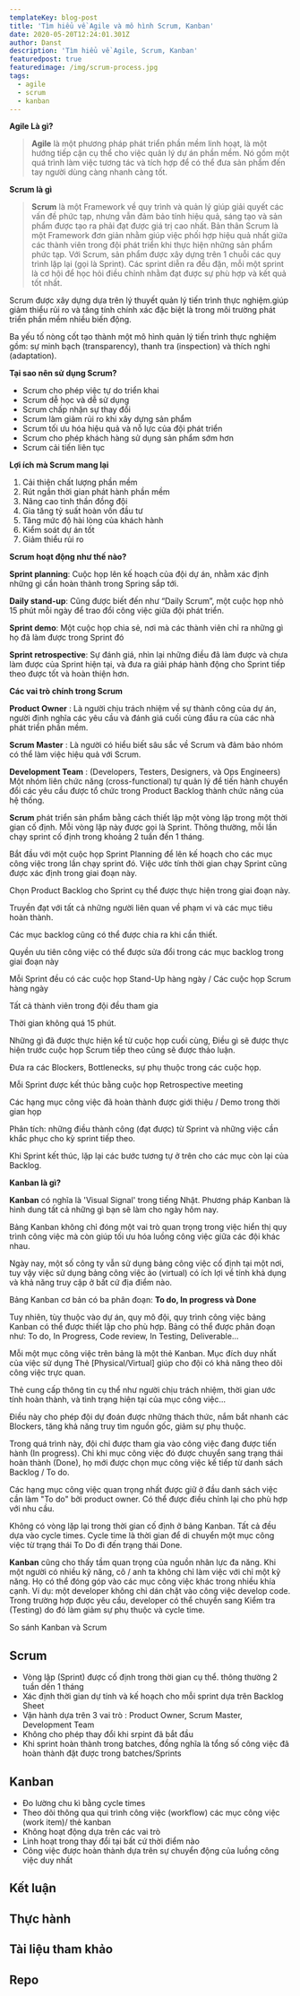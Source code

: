 ```yaml
---
templateKey: blog-post
title: 'Tìm hiểu về Agile và mô hình Scrum, Kanban'
date: 2020-05-20T12:24:01.301Z
author: Danst
description: 'Tìm hiểu về Agile, Scrum, Kanban'
featuredpost: true
featuredimage: /img/scrum-process.jpg
tags:
  - agile
  - scrum
  - kanban
---
```

**Agile Là gì?**

> **Agile** là một phương pháp phát triển phần mềm linh hoạt, là một hướng tiếp cận cụ thể cho việc quản lý dự án phần mềm. Nó gồm một quá trình làm việc tương tác và tích hợp để có thể đưa sản phẩm đến tay người dùng càng nhanh càng tốt.

**Scrum là gì**

> **Scrum** là một Framework về quy trình và quản lý giúp giải quyết các vấn đề phức tạp, nhưng vẫn đảm bảo tính hiệu quả, sáng tạo và sản phẩm được tạo ra phải đạt được giá trị cao nhất. Bản thân Scrum là một Framework đơn giản nhằm giúp việc phối hợp hiệu quả nhất giữa các thành viên trong đội phát triển khi thực hiện những sản phẩm phức tạp. Với Scrum, sản phẩm được xây dựng trên 1 chuỗi các quy trình lặp lại (gọi là Sprint). Các sprint diễn ra đều đặn, mỗi một sprint là cơ hội để học hỏi điều chỉnh nhằm đạt được sự phù hợp và kết quả tốt nhất.

Scrum được xây dựng dựa trên lý thuyết quản lý tiến trình thực nghiệm.giúp giảm thiểu rủi ro và tăng tính chính xác đặc biệt là trong môi trường phát triển phần mềm nhiều biến động.

Ba yếu tố nòng cốt tạo thành một mô hình quản lý tiến trình thực nghiệm gồm: sự minh bạch (transparency), thanh tra (inspection) và thích nghi (adaptation).

**Tại sao nên sử dụng Scrum?**

* Scrum cho phép việc tự do triển khai
* Scrum dễ học và dễ sử dụng
* Scrum chấp nhận sự thay đổi
* Scrum làm giảm rủi ro khi xây dựng sản phẩm
* Scrum tối ưu hóa hiệu quả và nỗ lực của đội phát triển
* Scrum cho phép khách hàng sử dụng sản phẩm sớm hơn
* Scrum cải tiến liên tục

**Lợi ích mà Scrum mang lại**

1. Cải thiện chất lượng phần mềm
2. Rút ngắn thời gian phát hành phần mềm
3. Nâng cao tinh thần đồng đội
4. Gia tăng tỷ suất hoàn vốn đầu tư
5. Tăng mức độ hài lòng của khách hành
6. Kiểm soát dự án tốt
7. Giảm thiểu rủi ro

**Scrum hoạt động như thế nào?**

**Sprint planning**: Cuộc họp lên kế hoạch của đội dự án, nhằm xác định những gì cần hoàn thành trong Spring sắp tới.

**Daily stand-up**: Cũng được biết đến như “Daily Scrum”, một cuộc họp nhỏ 15 phút mỗi ngày để trao đổi công việc giữa đội phát triển.

**Sprint demo**: Một cuộc họp chia sẻ, nơi mà các thành viên chỉ ra những gì họ đã làm được trong Sprint đó

**Sprint retrospective**: Sự đánh giá, nhìn lại những điều đã làm được và chưa làm được của Sprint hiện tại, và đưa ra giải pháp hành động cho Sprint tiếp theo được tốt và hoàn thiện hơn.

**Các vai trò chính trong Scrum**

**Product Owner** : Là người chịu trách nhiệm về sự thành công của dự án, người định nghĩa các yêu cầu và đánh giá cuối cùng đầu ra của các nhà phát triển phần mềm.

**Scrum Master** : Là người có hiểu biết sâu sắc về Scrum và đảm bảo nhóm có thể làm việc hiệu quả với Scrum.

**Development Team** : (Developers, Testers, Designers, và Ops Engineers) Một nhóm liên chức năng (cross-functional) tự quản lý để tiến hành chuyển đổi các yêu cầu được tổ chức trong Product Backlog thành chức năng của hệ thống.

**Scrum** phát triển sản phẩm bằng cách thiết lập một vòng lặp trong một thời gian cố định. Mỗi vòng lặp này được gọi là Sprint. Thông thường, mỗi lần chạy sprint cố định trong khoảng 2 tuần đến 1 tháng.

Bắt đầu với một cuộc họp Sprint Planning để lên kế hoạch cho các mục công việc trong lần chạy sprint đó. Việc ước tính thời gian chạy Sprint cũng được xác định trong giai đoạn này. 

Chọn Product Backlog cho Sprint cụ thể được thực hiện trong giai đoạn này.

Truyền đạt với tất cả những người liên quan về phạm vi và các mục tiêu hoàn thành.

Các mục backlog cũng có thể được chia ra khi cần thiết.

Quyền ưu tiên công việc có thể được sửa đổi trong các mục backlog trong giai đoạn này

Mỗi Sprint đều có các cuộc họp Stand-Up hàng ngày / Các cuộc họp Scrum hàng ngày

Tất cả thành viên trong đội đều tham gia

Thời gian không quá 15 phút.

Những gì đã được thực hiện kể từ cuộc họp cuối cùng, Điều gì sẽ được thực hiện trước cuộc họp Scrum tiếp theo cũng sẽ được thảo luận.

Đưa ra các Blockers, Bottlenecks, sự phụ thuộc trong các cuộc họp.

Mỗi Sprint được kết thúc bằng cuộc họp Retrospective meeting

Các hạng mục công việc đã hoàn thành được giới thiệu / Demo trong thời gian họp

Phân tích: những điều thành công (đạt được) từ Sprint và những việc cần khắc phục cho kỳ sprint tiếp theo.

Khi Sprint kết thúc, lặp lại các bước tương tự ở trên cho các mục còn lại của Backlog.

**Kanban là gì?**

**Kanban** có nghĩa là 'Visual Signal' trong tiếng Nhật. Phương pháp Kanban là hình dung tất cả những gì bạn sẽ làm cho ngày hôm nay.

Bảng Kanban không chỉ đóng một vai trò quan trọng trong việc hiển thị quy trình công việc mà còn giúp tối ưu hóa luồng công việc giữa các đội khác nhau.

Ngày nay, một số công ty vẫn sử dụng bảng công việc cố định tại một nơi, tuy vậy việc sử dụng bảng công việc ảo (virtual) có ích lợi về tính khả dụng và khả năng truy cập ở bất cứ địa điểm nào.

Bảng Kanban cơ bản có ba phân đoạn: **To do, In progress và Done**

Tuy nhiên, tùy thuộc vào dự án, quy mô đội, quy trình công việc bảng Kanban có thể được thiết lập cho phù hợp. Bảng có thể được phân đoạn như: To do, In Progress, Code review, In Testing, Deliverable...

Mỗi một mục công việc trên bảng là một thẻ Kanban. Mục đích duy nhất của việc sử dụng Thẻ \[Physical/Virtual] giúp cho đội có khả năng theo dõi công việc trực quan.

Thẻ cung cấp thông tin cụ thể như người chịu trách nhiệm, thời gian ước tính hoàn thành, và tình trạng hiện tại của mục công việc...

Điều này cho phép đội dự đoán được những thách thức, nắm bắt nhanh các Blockers, tăng khả năng truy tìm nguồn gốc, giảm sự phụ thuộc.

Trong quá trình này, đội chỉ được tham gia vào công việc đang được tiến hành (In progress). Chỉ khi mục công việc đó được chuyển sang trạng thái hoàn thành (Done), họ mới được chọn mục công việc kế tiếp từ danh sách Backlog / To do.

Các hạng mục công việc quan trọng nhất được giữ ở đầu danh sách việc cần làm "To do" bởi product owner. Có thể được điều chỉnh lại cho phù hợp với nhu cầu.

Không có vòng lặp lại trong thời gian cố định ở bảng Kanban. Tất cả đều dựa vào cycle times. Cycle time là thời gian để di chuyển một mục công việc từ trạng thái To Do đi đến trạng thái Done.

**Kanban** cũng cho thấy tầm quan trọng của nguồn nhân lực đa năng. Khi một người có nhiều kỹ năng, cô / anh ta không chỉ làm việc với chỉ một kỹ năng. Họ có thể đóng góp vào các mục công việc khác trong nhiều khía cạnh. Ví dụ: một developer không chỉ dán chặt vào công việc develop code. Trong trường hợp được yêu cầu, developer có thể chuyển sang Kiểm tra (Testing) do đó làm giảm sự phụ thuộc và cycle time.

So sánh Kanban và Scrum

## **Scrum**

* Vòng lập (Sprint) được cố định trong thời gian cụ thể. thông thường 2 tuần dến 1 tháng
* Xác định thời gian dự tính và kế hoạch cho mỗi sprint dựa trên Backlog Sheet
* Vận hành dựa trên 3 vai trò : Product Owner, Scrum Master, Development Team
* Không cho phép thay đổi khi srpint đã bắt đầu
* Khi sprint hoàn thành trong batches, đồng nghĩa là tổng số công việc đã hoàn thành đặt được trong batches/Sprints

## **Kanban**

* Đo lường chu kì bằng cycle times
* Theo dõi thông qua qui trình công việc (workflow) các mục công việc (work item)/ thẻ kanban
* Không hoạt động dựa trên các vai trò
* Linh hoạt trong thay đổi tại bất cứ thời điểm nào
* Công việc được hoàn thành dựa trên sự chuyển động của luồng công việc duy nhất

## **Kết luận**

## Thực hành

## Tài liệu tham khảo

## Repo

